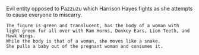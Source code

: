 Evil entity opposed to Pazzuzu which Harrison Hayes fights as she attempts to cause everyone to miscarry.

	The figure is green and translucent, has the body of a woman with light green fur all over with Ram Horns, Donkey Ears, Lion Teeth, and Hawk Wings. 
	While the body is that of a woman, she moves like a snake. 
	She pulls a baby out of the pregnant woman and consumes it. 
